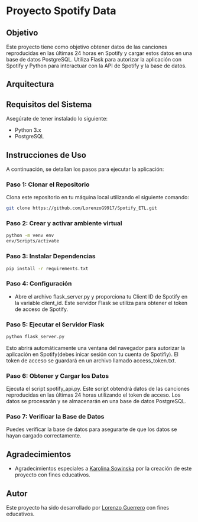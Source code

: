 # Proyecto Spotify Data

## Objetivo
Este proyecto tiene como objetivo obtener datos de las canciones reproducidas en las últimas 24 horas en Spotify y cargar estos datos en una base de datos PostgreSQL. Utiliza Flask para autorizar la aplicación con Spotify y Python para interactuar con la API de Spotify y la base de datos.

## Arquitectura

## Requisitos del Sistema
Asegúrate de tener instalado lo siguiente:
- Python 3.x
- PostgreSQL

## Instrucciones de Uso

A continuación, se detallan los pasos para ejecutar la aplicación:

### Paso 1: Clonar el Repositorio

Clona este repositorio en tu máquina local utilizando el siguiente comando:

```bash
git clone https://github.com/LorenzoG9917/Spotify_ETL.git
```

### Paso 2: Crear y activar ambiente virtual
```bash
python -m venv env
env/Scripts/activate
```

### Paso 3: Instalar Dependencias
```bash
pip install -r requirements.txt
```

### Paso 4: Configuración
- Abre el archivo flask_server.py y proporciona tu Client ID de Spotify en la variable client_id. Este servidor Flask se utiliza para obtener el token de acceso de Spotify.

### Paso 5: Ejecutar el Servidor Flask
```bash
python flask_server.py
```
Esto abrirá automáticamente una ventana del navegador para autorizar la aplicación en Spotify(debes inicar sesión con tu cuenta de Spotifiy). El token de acceso se guardará en un archivo llamado access_token.txt.

###  Paso 6: Obtener y Cargar los Datos

Ejecuta el script spotify_api.py. Este script obtendrá datos de las canciones reproducidas en las últimas 24 horas utilizando el token de acceso. Los datos se procesarán y se almacenarán en una base de datos PostgreSQL.

### Paso 7: Verificar la Base de Datos
Puedes verificar la base de datos para asegurarte de que los datos se hayan cargado correctamente.

## Agradecimientos

- Agradecimientos especiales a [Karolina Sowinska](https://www.linkedin.com/in/karolina-sowinska-b3070b103/) por la creación de este proyecto con fines educativos.

## Autor
Este proyecto ha sido desarrollado por [Lorenzo Guerrero](https://www.linkedin.com/in/lorenzoguerrero17/) con fines educativos.
